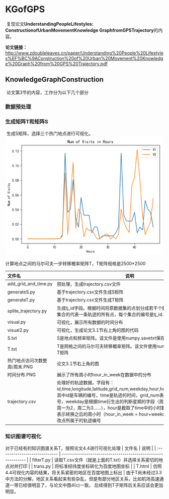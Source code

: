 # KGofGPS
​	复现论文**UnderstandingPeopleLifestyles: ConstructionofUrbanMovementKnowledge GraphfromGPSTrajectory**的内容。

**论文链接：**
http://www.zdoubleleaves.cn/paper/Understanding%20People%20Lifestyles%EF%BC%9AConstruction%20of%20Urban%20Movement%20Knowledge%20Graph%20from%20GPS%20Trajectory.pdf
## KnowledgeGraphConstruction
​	论文第3节的内容，工作分为以下几个部分
### 数据预处理

### 生成矩阵T和矩阵S
​	生成S矩阵，选择三个热门地点进行可视化。
![热门地点访问频率](https://github.com/zHaOshuAnGye/KGofGPS/blob/master/%E7%94%9F%E6%88%90T%E7%9F%A9%E9%98%B5%E5%92%8CS%E7%9F%A9%E9%98%B5/%E7%83%AD%E9%97%A8%E5%9C%B0%E7%82%B9%E8%AE%BF%E9%97%AE%E6%AC%A1%E6%95%B0%E5%91%A8%E6%9C%AB.PNG)

计算地点之间的马尔可夫一步转移概率矩阵T，T矩阵规格是2500*2500

| 文件名                        | 说明                                                         |
| :---------------------------- | ------------------------------------------------------------ |
| add_grid_and_time.py          | 预处理，生成trajectory.csv文件               |
| generateS.py                  | 基于trajectory.csv文件生成S矩阵                              |
| generateT.py                  | 基于trajectory.csv文件生成T矩阵                              |
| splite_trajectory.py          | 生成tj_id字段。根据时间将原数据集的点划分成若干个数据点的集合，每个集合的代表一条轨迹的所有点，每个集合的编号是tj_id. |
| visual.py                     | 可视化，展示所有数据的时间分布                               |
| visual2.py                    | 可视化，生成论文3.1节右上角的图的代码                        |
| S.txt                         | S是地点和频率矩阵。该文件是使用numpy.savetxt保存的S矩阵      |
| T.txt                         | T是网格之间的马尔可夫转移概率矩阵。该文件使用numpy.savetxt保存的T矩阵 |
| 热门地点访问次数整周/周末.PNG | 论文3.1节右上角的图                                          |
| 时间分布.PNG                  | 展示了所有周小时hour_in_week在数据中的分布                   |
| trajectory.csv                | 处理好的轨迹数据。字段有：id,time,longitude,latitude,grid_num,weekday,hour,hour_in_week,tj_id，其中id是车辆的编号，time是轨迹的时间，grid_num表示该点属于的网格号，weekday是根据time衍生出的判断星期的字段（周六为0，周日为1，周一为2，周二为3……），hour是截取了time中的小时数，hour_in_week表示转换之后的周小时（hour_in_week = hour+weekday*24），tj_id代表改点所属于的轨迹编号 |

### 知识图谱可视化
对于已经有的知识图谱关系T，按照论文4.4进行可视化处理
| 文件名                         | 说明                                                        |
| :---------------------------- | ------------------------------------------------------------ |
| filterT.py                    | 读取T.csv文件（就是上面的T.txt）并选择关系密切的地点对并打印      |
| trans.py                      | 将标准经纬度坐标转化为百度地图坐标                               |
| T.html                        | 仿照4.4可视化内容的结果，将关系紧密的地区在百度地图上标出          |
由于T尚未经过3.3中方法的分解，地区关系看起来有些杂乱，但是有部分地区关系，比如机场高速通道一带已经很明显了，与论文中图4(c)一致。
后续得到T子矩阵后关系应该会更加明显。
